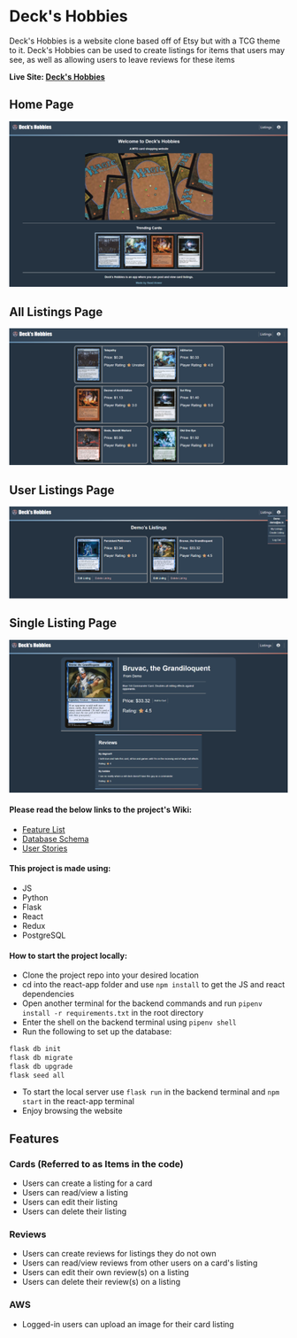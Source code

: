 # Deck's Hobbies
Deck's Hobbies is a website clone based off of Etsy but with a TCG theme to it. Deck's Hobbies can be used to create listings for items that users may see, as well as allowing users to leave reviews for these items

**Live Site: [Deck's Hobbies](https://decks-hobbies.onrender.com)**

## Home Page
![Pic 1](https://raw.githubusercontent.com/anwersaad0/Etsy-Clone/main/ReadmePics/homepagepic.png)

## All Listings Page
![Pic 2](https://raw.githubusercontent.com/anwersaad0/Etsy-Clone/main/ReadmePics/listingspic.png)

## User Listings Page
![Pic 3](https://raw.githubusercontent.com/anwersaad0/Etsy-Clone/main/ReadmePics/userlistingpics.png)

## Single Listing Page
![Pic 4](https://raw.githubusercontent.com/anwersaad0/Etsy-Clone/main/ReadmePics/cardinfopic.png)



#### Please read the below links to the project's Wiki:
- [Feature List](https://github.com/anwersaad0/Etsy-Clone/wiki/Project-Features)
- [Database Schema](https://github.com/anwersaad0/Etsy-Clone/blob/main/EtsyCloneDBD.png)
- [User Stories](https://github.com/anwersaad0/Etsy-Clone/wiki/User-Stories)

#### This project is made using:
- JS
- Python
- Flask
- React
- Redux
- PostgreSQL

#### How to start the project locally:
- Clone the project repo into your desired location
- cd into the react-app folder and use ```npm install``` to get the JS and react dependencies
- Open another terminal for the backend commands and run ```pipenv install -r requirements.txt``` in the root directory
- Enter the shell on the backend terminal using ```pipenv shell```
- Run the following to set up the database:
```
flask db init
flask db migrate
flask db upgrade
flask seed all
```
- To start the local server use ```flask run``` in the backend terminal and ```npm start``` in the react-app terminal
- Enjoy browsing the website

## Features

### Cards (Referred to as Items in the code)
- Users can create a listing for a card
- Users can read/view a listing
- Users can edit their listing
- Users can delete their listing

### Reviews
- Users can create reviews for listings they do not own
- Users can read/view reviews from other users on a card's listing
- Users can edit their own review(s) on a listing
- Users can delete their review(s) on a listing

### AWS
- Logged-in users can upload an image for their card listing
